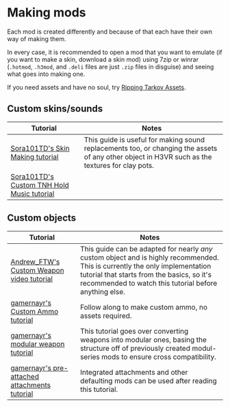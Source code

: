 # Making mods

Each mod is created differently and because of that each have their own way of making them.

In every case, it is recommended to open a mod that you want to emulate (if you want to make a skin, download a skin mod) using 7zip or winrar (`.hotmod`, `.h3mod`, and `.deli` files are just `.zip` files in disguise) and seeing what goes into making one.

If you need assets and have no soul, try [Ripping Tarkov Assets](Implementing/Ripping-EFT-Assets.md).


## Custom skins/sounds

| Tutorial                                                                                                  | Notes                                                                                                                                          |
| --------------------------------------------------------------------------------------------------------- | ---------------------------------------------------------------------------------------------------------------------------------------------- |
| [Sora101TD's Skin Making tutorial](https://h3vrmodding.miraheze.org/wiki/Skin_Making)                     | This guide is useful for making sound replacements too, or changing the assets of any other object in H3VR such as the textures for clay pots. |
| [Sora101TD's Custom TNH Hold Music tutorial](https://h3vrmodding.miraheze.org/wiki/Custom_TNH_Hold_Music) |                                                                                                                                                |

## Custom objects

| Tutorial                                                                                                                                      | Notes                                                                                                                                                                                                                                |
| --------------------------------------------------------------------------------------------------------------------------------------------- | ------------------------------------------------------------------------------------------------------------------------------------------------------------------------------------------------------------------------------------ |
| [Andrew_FTW's Custom Weapon video tutorial](https://docs.google.com/document/d/1RWjIPXJkC2ivwHIgCqWuQD4emtGkROlNFCJIyhEvAeM/edit?usp=sharing) | This guide can be adapted for nearly *any* custom object and is highly recommended. This is currently the only implementation tutorial that starts from the basics, so it's recommended to watch this tutorial before anything else. |
| [gamernayr's Custom Ammo tutorial](https://docs.google.com/document/d/1bF66Tijdf5mwTXuIPWmnszSNMJ8u7Wxza9_PshheB2A/edit?usp=sharing)          | Follow along to make custom ammo, no assets required.                                                                                                                                                                                |
| [gamernayr's modular weapon tutorial](Implementing/Making-Modul-Mods.md)                                                                                   | This tutorial goes over converting weapons into modular ones, basing the structure off of previously created modul-series mods to ensure cross compatibility.                                                                        |
| [gamernayr's pre-attached attachments tutorial](Implementing/Pre-Attached-Attachments.md)                                                                  | Integrated attachments and other defaulting mods can be used after reading this tutorial.                                                                                                                                            |
